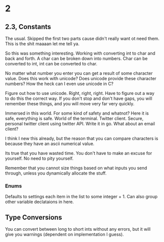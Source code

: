 # 2

## 2.3, Constants

The usual. Skipped the first two parts cause didn't really want ot need them.
This is the shit maaaan let me tell ya.

So this was something interesting. Working with converting int to char and back
and forth. A char can be broken down into numbers. Char can be converted to int,
int can be converted to char.

No matter what number you enter you can get a result of some character value.
Does this work with unicode? Does unicode provide these character numbers? How
the heck can I even use unicode in C?

Figure out how to use unicode. Right, right, right. Have to figure out a way to
do this the correct way. If you don't stop and don't have gaps, you will
remember these things, and you will move very far very quickly.

Immersed in this world. For some kind of safety and whatnot? Here it is safe,
everything is safe. World of the terminal. Twitter client. Secure, personal
twitter client using twitter API. Write it in go. What about an email client?

I think I new this already, but the reason that you can compare characters is
because they have an ascii numerical value.

Its true that you have wasted time. You don't have to make an excuse for
yourself. No need to pity yourself.

Remember that you cannot size things based on what inputs you send through,
unless you dynamically allocate the stuff.

### Enums

Defaults to settings each item in the list to some integer + 1. Can also group
other variable declataions in here.

## Type Conversions

You can convert between long to short ints without any errors, but it will give
you warnings (dependent on implementation I guess).
